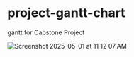 # project-gantt-chart
gantt for Capstone Project

![Screenshot 2025-05-01 at 11 12 07 AM](https://github.com/user-attachments/assets/0c760041-99dd-4305-8711-f5c199ed0b26)
